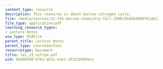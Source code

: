 ```yaml
---
content_type: resource
description: This resource is about marine nitrogen cycle.
file: /media/courses/12-742-marine-chemistry-fall-2006/6bd4b3998761ab12e3e335321b5894cc_lec_23_nitrgn.pdf
file_type: application/pdf
learning_resource_types:
- Lecture Notes
ocw_type: OCWFile
parent_title: Lecture Notes
parent_type: CourseSection
resourcetype: Document
title: lec_23_nitrgn.pdf
uid: 6bd4b399-8761-ab12-e3e3-35321b5894cc
---
```

